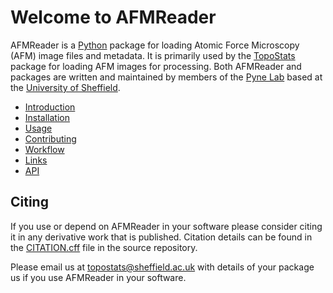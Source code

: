 # Welcome to AFMReader

AFMReader is a [Python](https://www.python.org) package for loading Atomic Force Microscopy (AFM) image files and
metadata. It is primarily used by the [TopoStats](https://AFM-SPM.github.io/TopoStats) package for loading AFM images
for processing. Both AFMReader and packages are written and maintained by members of the [Pyne
Lab](https://pyne-lab.uk/bio/) based at the [University of Sheffield](https://sheffield.ac.uk).

- [Introduction](introduction.md)
- [Installation](installation.md)
- [Usage](usage.md)
- [Contributing](contributing.md)
- [Workflow](workflow.md)
- [Links](links.md)
- [API](api.md)

## Citing

If you use or depend on AFMReader in your software please consider citing it in any derivative work that is
published. Citation details can be found in the
[CITATION.cff](https://github.com/AFM-SPM/AFMReader/blob/main/CITATION.cff) file in the source repository.

Please email us at [topostats@sheffield.ac.uk](mailto:topostats@sheffield.ac.uk) with details of your package us if you
use AFMReader in your software.

